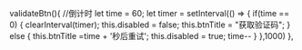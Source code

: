 validateBtn(){
   //倒计时
   let time = 60;
   let timer = setInterval(() => {
   if(time == 0) {
    clearInterval(timer);
    this.disabled = false;
    this.btnTitle = "获取验证码";
   } else {
    this.btnTitle =time + '秒后重试';
    this.disabled = true;
    time--
   }
  },1000)
},